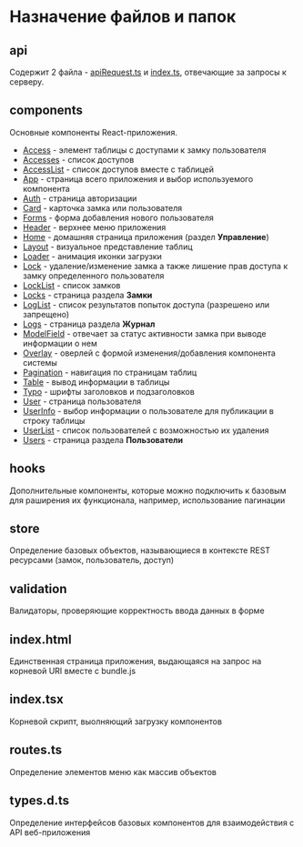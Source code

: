 # Назначение файлов и папок

## api

Содержит 2 файла - [apiRequest.ts](api/apiRequest.ts) и [index.ts](api/index.ts), отвечающие за запросы к серверу.

## components
Основные компоненты React-приложения. 
* [Access](api/Access) - элемент таблицы с доступами к замку пользователя
* [Accesses](api/Accesses) - список доступов
* [AccessList](api/AccessList) - список доступов вместе с таблицей
* [App](api/App) - страница всего приложения и выбор используемого компонента
* [Auth](api/Auth) - страница авторизации
* [Card](api/Card) - карточка замка или пользователя
* [Forms](api/Forms) - форма добавления нового пользователя
* [Header](api/Header) - верхнее меню приложения
* [Home](api/Home) - домашняя страница приложения (раздел **Управление**)
* [Layout](api/Layout) - визуальное представление таблиц
* [Loader](api/Loader) - анимация иконки загрузки
* [Lock](api/Lock) - удаление/изменение замка а также лишение прав доступа к замку определенного пользователя
* [LockList](api/LockList) - список замков
* [Locks](api/Locks) - страница раздела **Замки**
* [LogList](api/LogList) - список результатов попыток доступа (разрешено или запрещено)
* [Logs](api/Logs) - страница раздела **Журнал**
* [ModelField](api/ModelField) - отвечает за статус активности замка при выводе информации о нем
* [Overlay](api/Overlay) - оверлей с формой изменения/добавления компонента системы
* [Pagination](api/Pagination) - навигация по страницам таблиц
* [Table](api/Table) - вывод информации в таблицы
* [Typo](api/Typo) - шрифты заголовков и подзаголовков
* [User](api/User) - страница пользователя
* [UserInfo](api/UserInfo) - выбор информации о пользователе для публикации в строку таблицы
* [UserList](api/UserList) - список пользователей с возможностью их удаления
* [Users](api/Users) - страница раздела **Пользователи**

## hooks
Дополнительные компоненты, которые можно подключить к базовым для раширения их функционала, например, использование пагинации

## store
Определение базовых объектов, называющиеся в контексте REST ресурсами (замок, пользователь, доступ)

## validation
Валидаторы, проверяющие корректность ввода данных в форме

## index.html
Единственная страница приложения, выдающаяся на запрос на корневой URI вместе с bundle.js

## index.tsx
Корневой скрипт, выолняющий загрузку компонентов

## routes.ts
Определение элементов меню как массив объектов

## types.d.ts
Определение интерфейсов базовых компонентов для взаимодействия с API веб-приложения